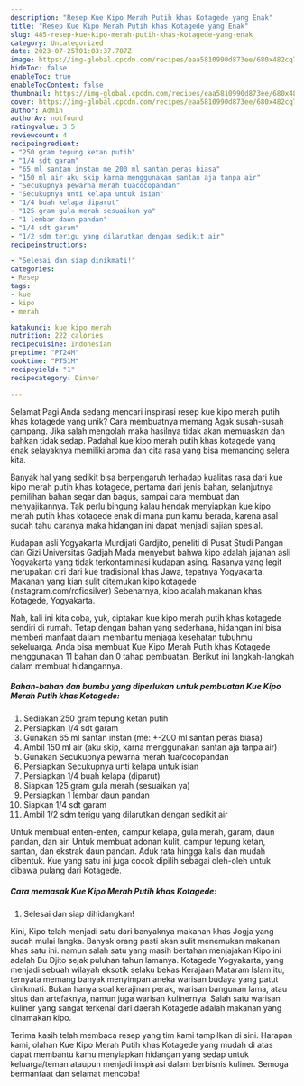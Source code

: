 ```yaml
---
description: "Resep Kue Kipo Merah Putih khas Kotagede yang Enak"
title: "Resep Kue Kipo Merah Putih khas Kotagede yang Enak"
slug: 485-resep-kue-kipo-merah-putih-khas-kotagede-yang-enak
category: Uncategorized
date: 2023-07-25T01:03:37.787Z
image: https://img-global.cpcdn.com/recipes/eaa5810990d873ee/680x482cq70/kue-kipo-merah-putih-khas-kotagede-foto-resep-utama.jpg
hideToc: false
enableToc: true
enableTocContent: false
thumbnail: https://img-global.cpcdn.com/recipes/eaa5810990d873ee/680x482cq70/kue-kipo-merah-putih-khas-kotagede-foto-resep-utama.jpg
cover: https://img-global.cpcdn.com/recipes/eaa5810990d873ee/680x482cq70/kue-kipo-merah-putih-khas-kotagede-foto-resep-utama.jpg
author: Admin
authorAv: notfound
ratingvalue: 3.5
reviewcount: 4
recipeingredient:
- "250 gram tepung ketan putih"
- "1/4 sdt garam"
- "65 ml santan instan me 200 ml santan peras biasa"
- "150 ml air aku skip karna menggunakan santan aja tanpa air"
- "Secukupnya pewarna merah tuacocopandan"
- "Secukupnya unti kelapa untuk isian"
- "1/4 buah kelapa diparut"
- "125 gram gula merah sesuaikan ya"
- "1 lembar daun pandan"
- "1/4 sdt garam"
- "1/2 sdm terigu yang dilarutkan dengan sedikit air"
recipeinstructions:

- "Selesai dan siap dinikmati!"
categories:
- Resep
tags:
- kue
- kipo
- merah

katakunci: kue kipo merah 
nutrition: 222 calories
recipecuisine: Indonesian
preptime: "PT24M"
cooktime: "PT51M"
recipeyield: "1"
recipecategory: Dinner

---
```



Selamat Pagi Anda sedang mencari inspirasi resep kue kipo merah putih khas kotagede yang unik? Cara membuatnya memang Agak susah-susah gampang. Jika salah mengolah maka hasilnya tidak akan memuaskan dan bahkan tidak sedap. Padahal kue kipo merah putih khas kotagede yang enak selayaknya memiliki aroma dan cita rasa yang bisa memancing selera kita.


Banyak hal yang sedikit bisa berpengaruh terhadap kualitas rasa dari kue kipo merah putih khas kotagede, pertama dari jenis bahan, selanjutnya pemilihan bahan segar dan bagus, sampai cara membuat dan menyajikannya. Tak perlu bingung kalau hendak menyiapkan kue kipo merah putih khas kotagede enak di mana pun kamu berada, karena asal sudah tahu caranya maka hidangan ini dapat menjadi sajian spesial.

Kudapan asli Yogyakarta Murdijati Gardjito, peneliti di Pusat Studi Pangan dan Gizi Universitas Gadjah Mada menyebut bahwa kipo adalah jajanan asli Yogyakarta yang tidak terkontaminasi kudapan asing. Rasanya yang legit merupakan ciri dari kue tradisional khas Jawa, tepatnya Yogyakarta. Makanan yang kian sulit ditemukan kipo kotagede (instagram.com/rofiqsilver) Sebenarnya, kipo adalah makanan khas Kotagede, Yogyakarta.


Nah, kali ini kita coba, yuk, ciptakan kue kipo merah putih khas kotagede sendiri di rumah. Tetap dengan bahan yang sederhana, hidangan ini bisa memberi manfaat dalam membantu menjaga kesehatan tubuhmu sekeluarga. Anda bisa membuat Kue Kipo Merah Putih khas Kotagede menggunakan 11 bahan dan 0 tahap pembuatan. Berikut ini langkah-langkah dalam membuat hidangannya.

<!--inarticleads1-->

##### Bahan-bahan dan bumbu yang diperlukan untuk pembuatan Kue Kipo Merah Putih khas Kotagede:

1. Sediakan 250 gram tepung ketan putih
1. Persiapkan 1/4 sdt garam
1. Gunakan 65 ml santan instan (me: +-200 ml santan peras biasa)
1. Ambil 150 ml air (aku skip, karna menggunakan santan aja tanpa air)
1. Gunakan Secukupnya pewarna merah tua/cocopandan
1. Persiapkan Secukupnya unti kelapa untuk isian
1. Persiapkan 1/4 buah kelapa (diparut)
1. Siapkan 125 gram gula merah (sesuaikan ya)
1. Persiapkan 1 lembar daun pandan
1. Siapkan 1/4 sdt garam
1. Ambil 1/2 sdm terigu yang dilarutkan dengan sedikit air


Untuk membuat enten-enten, campur kelapa, gula merah, garam, daun pandan, dan air. Untuk membuat adonan kulit, campur tepung ketan, santan, dan ekstrak daun pandan. Aduk rata hingga kalis dan mudah dibentuk. Kue yang satu ini juga cocok dipilih sebagai oleh-oleh untuk dibawa pulang dari Kotagede. 

<!--inarticleads2-->

##### Cara memasak Kue Kipo Merah Putih khas Kotagede:


1. Selesai dan siap dihidangkan!

Kini, Kipo telah menjadi satu dari banyaknya makanan khas Jogja yang sudah mulai langka. Banyak orang pasti akan sulit menemukan makanan khas satu ini. namun salah satu yang masih bertahan menjajakan Kipo ini adalah Bu Djito sejak puluhan tahun lamanya. Kotagede Yogyakarta, yang menjadi sebuah wilayah eksotik selaku bekas Kerajaan Mataram Islam itu, ternyata memang banyak menyimpan aneka warisan budaya yang patut dinikmati. Bukan hanya soal kerajinan perak, warisan bangunan lama, atau situs dan artefaknya, namun juga warisan kulinernya. Salah satu warisan kuliner yang sangat terkenal dari daerah Kotagede adalah makanan yang dinamakan kipo. 

Terima kasih telah membaca resep yang tim kami tampilkan di sini. Harapan kami, olahan Kue Kipo Merah Putih khas Kotagede yang mudah di atas dapat membantu kamu menyiapkan hidangan yang sedap untuk keluarga/teman ataupun menjadi inspirasi dalam berbisnis kuliner. Semoga bermanfaat dan selamat mencoba!
